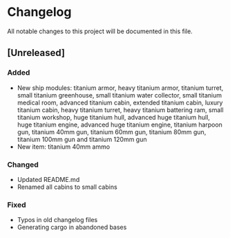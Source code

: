 # Changelog
All notable changes to this project will be documented in this file.

## [Unreleased]

### Added
- New ship modules: titanium armor, heavy titanium armor, titanium turret,
  small titanium greenhouse, small titanium water collector, small titanium
  medical room, advanced titanium cabin, extended titanium cabin, luxury
  titanium cabin, heavy titanium turret, heavy titanium battering ram, small
  titanium workshop, huge titanium hull, advanced huge titanium hull, huge
  titanium engine, advanced huge titanium engine, titanium harpoon gun,
  titanium 40mm gun, titanium 60mm gun, titanium 80mm gun, titanium 100mm gun
  and titanium 120mm gun
- New item: titanium 40mm ammo

### Changed
- Updated README.md
- Renamed all cabins to small cabins

### Fixed
- Typos in old changelog files
- Generating cargo in abandoned bases
